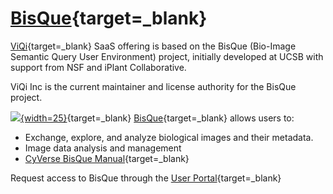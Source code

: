# [BisQue](https://bisque.cyverse.org){target=_blank}

[bisque]: assets/bisque/bisque.png

[ViQi](https://viqi.org){target=_blank} SaaS offering is based on the BisQue (Bio-Image Semantic Query User Environment) project, initially developed at UCSB with support from NSF and iPlant Collaborative. 

ViQi Inc is the current maintainer and license authority for the BisQue project.

[![][bisque]{width=25}](https://bisque.cyverse.org){target=_blank} [BisQue](https://bisque.cyverse.org){target=_blank} allows users to: 

- Exchange, explore, and analyze biological images and their metadata.
- Image data analysis and management
- [CyVerse BisQue Manual](https://cyverse.atlassian.net/wiki/spaces/BIS/overview){target=_blank}

Request access to BisQue through the [User Portal](https://user.cyverse.org/services){target=_blank}
